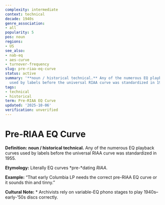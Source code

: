 ```yaml
---
complexity: intermediate
context: technical
decade: 1940s
genre_association:
- all
popularity: 5
pos: noun
regions:
- US
see_also:
- nab-eq
- aes-curve
- turnover-frequency
slug: pre-riaa-eq-curve
status: active
summary: '**noun / historical technical.** Any of the numerous EQ playback curves
  used by labels before the universal RIAA curve was standardized in 1955.'
tags:
- technical
- historical
term: Pre-RIAA EQ Curve
updated: '2025-10-06'
verification: unverified
---
```


# Pre-RIAA EQ Curve

**Definition:** **noun / historical technical.** Any of the numerous EQ playback curves used by labels before the universal RIAA curve was standardized in 1955.

**Etymology:** Literally EQ curves *pre-*dating *RIAA*.

**Example:** “That early Columbia LP needs the correct pre-RIAA EQ curve or it sounds thin and tinny.”

**Cultural Note:** * Archivists rely on variable-EQ phono stages to play 1940s–early-’50s discs correctly.

